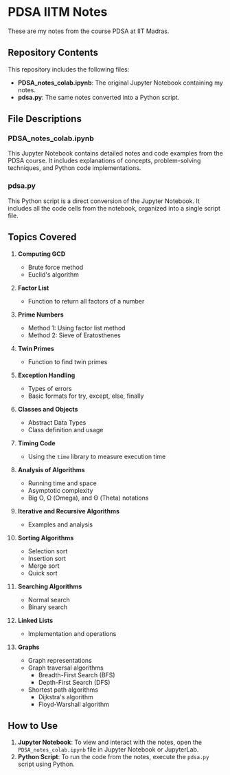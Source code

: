 # PDSA IITM Notes

These are my notes from the course PDSA at IIT Madras.

## Repository Contents

This repository includes the following files:

- **PDSA_notes_colab.ipynb**: The original Jupyter Notebook containing my notes.
- **pdsa.py**: The same notes converted into a Python script.

## File Descriptions

### PDSA_notes_colab.ipynb

This Jupyter Notebook contains detailed notes and code examples from the PDSA course. It includes explanations of concepts, problem-solving techniques, and Python code implementations.

### pdsa.py

This Python script is a direct conversion of the Jupyter Notebook. It includes all the code cells from the notebook, organized into a single script file.

## Topics Covered

1. **Computing GCD**
   - Brute force method
   - Euclid's algorithm

2. **Factor List**
   - Function to return all factors of a number

3. **Prime Numbers**
   - Method 1: Using factor list method
   - Method 2: Sieve of Eratosthenes

4. **Twin Primes**
   - Function to find twin primes

5. **Exception Handling**
   - Types of errors
   - Basic formats for try, except, else, finally

6. **Classes and Objects**
   - Abstract Data Types
   - Class definition and usage

7. **Timing Code**
   - Using the `time` library to measure execution time

8. **Analysis of Algorithms**
   - Running time and space
   - Asymptotic complexity
   - Big O, Ω (Omega), and Θ (Theta) notations

9. **Iterative and Recursive Algorithms**
   - Examples and analysis

10. **Sorting Algorithms**
    - Selection sort
    - Insertion sort
    - Merge sort
    - Quick sort

11. **Searching Algorithms**
    - Normal search
    - Binary search

12. **Linked Lists**
    - Implementation and operations

13. **Graphs**
    - Graph representations
    - Graph traversal algorithms
        - Breadth-First Search (BFS)
        - Depth-First Search (DFS)
    - Shortest path algorithms
        - Dijkstra's algorithm
        - Floyd-Warshall algorithm

## How to Use

1. **Jupyter Notebook**: To view and interact with the notes, open the `PDSA_notes_colab.ipynb` file in Jupyter Notebook or JupyterLab.
2. **Python Script**: To run the code from the notes, execute the `pdsa.py` script using Python.
